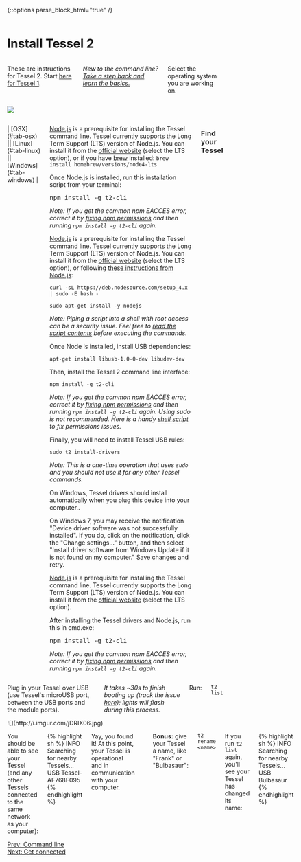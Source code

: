 {::options parse_block_html="true" /}

<div class="row">
<div class="large-12 columns">

# Install Tessel 2

</div>
</div>
<div class="row">
<div class="large-10 columns">

These are instructions for Tessel 2. Start [here for Tessel 1](//tessel.io/t1-start).

*New to the command line? [Take a step back and learn the basics.](cmd.html)*

Select the operating system you are working on.

</div>
<div class="large-2 columns">

![](https://raw.githubusercontent.com/rwaldron/tessel-io/master/fritzing/tessel.png)

</div>
</div>
<div class="row">
<div class="large-12 columns">

<dl id="install-tabs" data-tab="" class="tabs contained three-up">
| [OSX](#tab-osx) || [Linux](#tab-linux) || [Windows](#tab-windows) |
</dl>

<div id="install-content" class="tabs-content">

<div id="tab-osx" class="content active">

[Node.js](http://nodejs.org/) is a prerequisite for installing the Tessel command line. Tessel currently supports the Long Term Support (LTS) version of Node.js. You can install it from the [official website](http://nodejs.org/) (select the LTS option), or if you have [brew](http://brew.sh/) installed: `brew install homebrew/versions/node4-lts`

Once Node.js is installed, run this installation script from your terminal:

<big>`npm install -g t2-cli`</big>

*Note: If you get the common npm EACCES error, correct it by [fixing npm permissions](https://docs.npmjs.com/getting-started/fixing-npm-permissions) and then running `npm install -g t2-cli` again.*
</div>

<div id="tab-linux" class="content">

[Node.js](http://nodejs.org/) is a prerequisite for installing the Tessel command line. Tessel currently supports the Long Term Support (LTS) version of Node.js. You can install it from the [official website](http://nodejs.org/) (select the LTS option), or following [these instructions from Node.js](https://nodejs.org/en/download/package-manager/#debian-and-ubuntu-based-linux-distributions):

`curl -sL https://deb.nodesource.com/setup_4.x | sudo -E bash -`

`sudo apt-get install -y nodejs`

*Note: Piping a script into a shell with root access can be a security issue. Feel free to [read the script contents](https://deb.nodesource.com/setup_4.x) before executing the commands.*

Once Node is installed, install USB dependencies:

`apt-get install libusb-1.0-0-dev libudev-dev`

Then, install the Tessel 2 command line interface:

`npm install -g t2-cli`

*Note: If you get the common npm EACCES error, correct it by [fixing npm permissions](https://docs.npmjs.com/getting-started/fixing-npm-permissions) and then running `npm install -g t2-cli` again. Using sudo is not recommended. Here is a handy [shell script](https://github.com/glenpike/npm-g_nosudo#npm-g_nosudo) to fix permissions issues.*

Finally, you will need to install Tessel USB rules:

`sudo t2 install-drivers`

*Note: This is a one-time operation that uses `sudo` and you should not use it for any other Tessel commands.*

</div>

<div id="tab-windows" class="content">

On Windows, Tessel drivers should install automatically when you plug this device into your computer..

On Windows 7, you may receive the notification "Device driver software was not successfully installed". If you do, click on the notification, click the "Change settings..." button, and then select "Install driver software from Windows Update if it is not found on my computer." Save changes and retry.

[Node.js](http://nodejs.org/) is a prerequisite for installing the Tessel command line. Tessel currently supports the Long Term Support (LTS) version of Node.js. You can install it from the [official website](http://nodejs.org/) (select the LTS option).

After installing the Tessel drivers and Node.js, run this in cmd.exe:

<big>`npm install -g t2-cli`</big>

*Note: If you get the common npm EACCES error, correct it by [fixing npm permissions](https://docs.npmjs.com/getting-started/fixing-npm-permissions) and then running `npm install -g t2-cli` again.*

</div>
</div>

### Find your Tessel

</div>
</div>
<div class="row">
<div class="small-10 columns">

Plug in your Tessel over USB (use Tessel's microUSB port, between the USB ports and the module ports).

*It takes ~30s to finish booting up (track the issue [here](https://github.com/tessel/t2-firmware/issues/117)); lights will flash during this process.*

Run:

`t2 list`

</div>
<div class="small-2 columns">
![](http://i.imgur.com/jDRIX06.jpg)
</div>
</div>
<div class="row">
<div class="large-12 columns">

You should be able to see your Tessel (and any other Tessels connected to the same network as your computer):

{% highlight sh %}
INFO Searching for nearby Tessels...
  USB Tessel-AF768F095
{% endhighlight %}

Yay, you found it! At this point, your Tessel is operational and in communication with your computer.

<hr>

**Bonus:** give your Tessel a name, like "Frank" or "Bulbasaur":

`t2 rename <name>`

If you run `t2 list` again, you'll see your Tessel has changed its name:

{% highlight sh %}
INFO Searching for nearby Tessels...
  USB Bulbasaur
{% endhighlight %}

<div class="greyBar"></div>
</div>
</div>

<div class="row">
<div class="large-6 columns left">
  <a href="cmd.html" class="bottomButton button">Prev: Command line</a>
</div>

<div class="large-6 columns right">
  <a href="wifi.html" class= "bottomButton right button">Next: Get connected</a>
</div>
</div>
